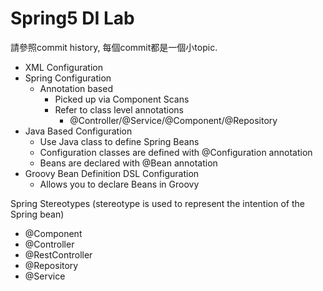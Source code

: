 # Spring5 DI Lab

請參照commit history, 每個commit都是一個小topic.

* XML Configuration
* Spring Configuration
  * Annotation based
	* Picked up via Component Scans
	* Refer to  class level annotations
		* @Controller/@Service/@Component/@Repository
* Java Based Configuration
	* Use Java class to define Spring Beans
	* Configuration classes are defined with @Configuration annotation
	* Beans are declared with @Bean annotation
* Groovy Bean Definition DSL Configuration
	* Allows you to declare Beans in Groovy

Spring Stereotypes (stereotype is used to represent the intention of the Spring bean)
* @Component
* @Controller
* @RestController
* @Repository
* @Service


